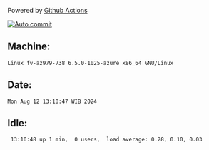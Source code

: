 Powered by [Github Actions](https://github.com/features/actions)

[![Auto commit](https://github.com/hiage/workstation/workflows/Auto%20commit/badge.svg)](https://github.com/hiage/workstation/actions?query=workflow%3A%22Auto+commit%22)

## Machine:
```
Linux fv-az979-738 6.5.0-1025-azure x86_64 GNU/Linux
```
## Date:
```
Mon Aug 12 13:10:47 WIB 2024
```
## Idle:
```
 13:10:48 up 1 min,  0 users,  load average: 0.28, 0.10, 0.03
```
